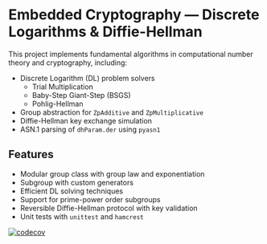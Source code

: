 # Embedded Cryptography — Discrete Logarithms & Diffie-Hellman

This project implements fundamental algorithms in computational number theory and cryptography, including:

- Discrete Logarithm (DL) problem solvers
  - Trial Multiplication
  - Baby-Step Giant-Step (BSGS)
  - Pohlig-Hellman
- Group abstraction for `ZpAdditive` and `ZpMultiplicative`
- Diffie-Hellman key exchange simulation
- ASN.1 parsing of `dhParam.der` using `pyasn1`

## Features

- Modular group class with group law and exponentiation
- Subgroup with custom generators
- Efficient DL solving techniques
- Support for prime-power order subgroups
- Reversible Diffie-Hellman protocol with key validation
- Unit tests with `unittest` and `hamcrest`


[![codecov](https://codecov.io/github/hamza-ahmyttou/embedded-crypto//branch/main/graph/badge.svg)](https://codecov.io/github/hamza-ahmyttou/embedded-crypto)
